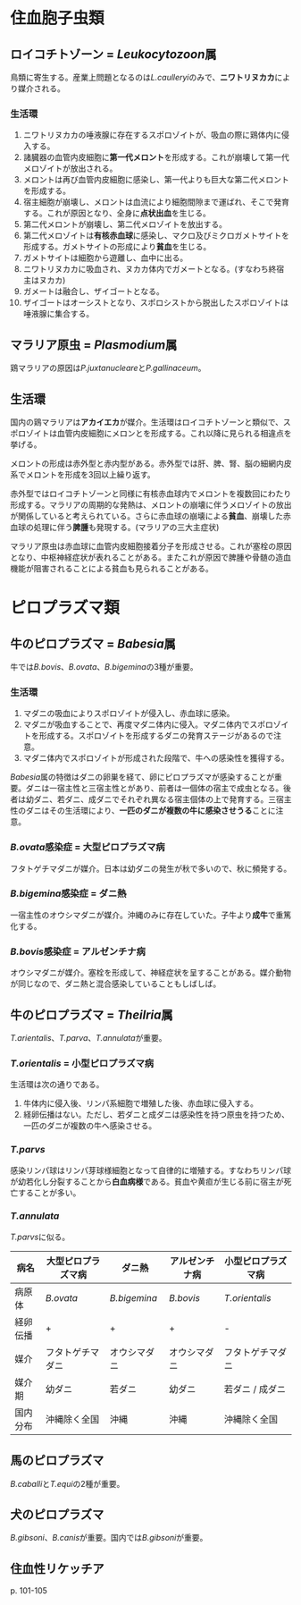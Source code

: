 # 住血胞子虫類

## ロイコチトゾーン = *Leukocytozoon*属
鳥類に寄生する。産業上問題となるのは*L.caulleryi*のみで、**ニワトリヌカカ**により媒介される。

### 生活環
1. ニワトリヌカカの唾液腺に存在するスポロゾイトが、吸血の際に鶏体内に侵入する。
1. 諸臓器の血管内皮細胞に**第一代メロント**を形成する。これが崩壊して第一代メロゾイトが放出される。
1. メロントは再び血管内皮細胞に感染し、第一代よりも巨大な第二代メロントを形成する。
1. 宿主細胞が崩壊し、メロントは血流により細胞間隙まで運ばれ、そこで発育する。これが原因となり、全身に**点状出血**を生じる。
1. 第二代メロントが崩壊し、第二代メロゾイトを放出する。
1. 第二代メロゾイトは**有核赤血球**に感染し、マクロ及びミクロガメトサイトを形成する。ガメトサイトの形成により**貧血**を生じる。
1. ガメトサイトは細胞から遊離し、血中に出る。
1. ニワトリヌカカに吸血され、ヌカカ体内でガメートとなる。(すなわち終宿主はヌカカ)
1. ガメートは融合し、ザイゴートとなる。
1. ザイゴートはオーシストとなり、スポロシストから脱出したスポロゾイトは唾液腺に集合する。

## マラリア原虫 = *Plasmodium*属
鶏マラリアの原因は*P.juxtanucleare*と*P.gallinaceum*。

## 生活環
国内の鶏マラリアは**アカイエカ**が媒介。生活環はロイコチトゾーンと類似で、スポロゾイトは血管内皮細胞にメロンとを形成する。これ以降に見られる相違点を挙げる。

メロントの形成は赤外型と赤内型がある。赤外型では肝、脾、腎、脳の細網内皮系でメロントを形成を3回以上繰り返す。

赤外型ではロイコチトゾーンと同様に有核赤血球内でメロントを複数回にわたり形成する。マラリアの周期的な発熱は、メロントの崩壊に伴うメロゾイトの放出が関係していると考えられている。さらに赤血球の崩壊による**貧血**、崩壊した赤血球の処理に伴う**脾腫**も発現する。(マラリアの三大主症状)

マラリア原虫は赤血球に血管内皮細胞接着分子を形成させる。これが塞栓の原因となり、中枢神経症状が表れることがある。またこれが原因で脾腫や骨髄の造血機能が阻害されることによる貧血も見られることがある。


# ピロプラズマ類
## 牛のピロプラズマ = *Babesia*属
牛では*B.bovis*、*B.ovata*、*B.bigemina*の3種が重要。

### 生活環
1. マダニの吸血によりスポロゾイトが侵入し、赤血球に感染。
1. マダニが吸血することで、再度マダニ体内に侵入。マダニ体内でスポロゾイトを形成する。スポロゾイトを形成するダニの発育ステージがあるので注意。
1. マダニ体内でスポロゾイトが形成された段階で、牛への感染性を獲得する。

*Babesia*属の特徴はダニの卵巣を経て、卵にピロプラズマが感染することが重要。ダニは一宿主性と三宿主性とがあり、前者は一個体の宿主で成虫となる。後者は幼ダニ、若ダニ、成ダニでそれぞれ異なる宿主個体の上で発育する。三宿主性のダニはその生活環により、**一匹のダニが複数の牛に感染させうる**ことに注意。

### *B.ovata*感染症 = **大型**ピロプラズマ病
フタトゲチマダニが媒介。日本は幼ダニの発生が秋で多いので、秋に頻発する。

### *B.bigemina*感染症 = **ダニ熱**
一宿主性のオウシマダニが媒介。沖縄のみに存在していた。子牛より**成牛**で重篤化する。

### *B.bovis*感染症 = アルゼンチナ病
オウシマダニが媒介。塞栓を形成して、神経症状を呈することがある。媒介動物が同じなので、ダニ熱と混合感染していることもしばしば。

## 牛のピロプラズマ = *Theilria*属
*T.arientalis*、*T.parva*、*T.annulata*が重要。

### *T.orientalis* = **小型**ピロプラズマ病
生活環は次の通りである。 
1. 牛体内に侵入後、リンパ系細胞で増殖した後、赤血球に侵入する。
1. 経卵伝播はない。ただし、若ダニと成ダニは感染性を持つ原虫を持つため、一匹のダニが複数の牛へ感染させる。

### *T.parvs*
感染リンパ球はリンパ芽球様細胞となって自律的に増殖する。すなわちリンパ球が幼若化し分裂することから**白血病様**である。貧血や黄疸が生じる前に宿主が死亡することが多い。

### *T.annulata*
*T.parvs*に似る。

|病名|大型ピロプラズマ病|ダニ熱|アルゼンチナ病|小型ピロプラズマ病|
|-----|-----|-----|-----|-----|
|病原体|*B.ovata*|*B.bigemina*|*B.bovis*|*T.orientalis*|
|経卵伝播|+|+|+|-|
|媒介|フタトゲチマダニ|オウシマダニ|オウシマダニ|フタトゲチマダニ|
|媒介期|幼ダニ|若ダニ|幼ダニ|若ダニ / 成ダニ|
|国内分布|沖縄除く全国|沖縄|沖縄|沖縄除く全国|

## 馬のピロプラズマ
*B.caballi*と*T.equi*の2種が重要。

## 犬のピロプラズマ
*B.gibsoni*、*B.canis*が重要。国内では*B.gibsoni*が重要。

## 住血性リケッチア
p. 101-105
